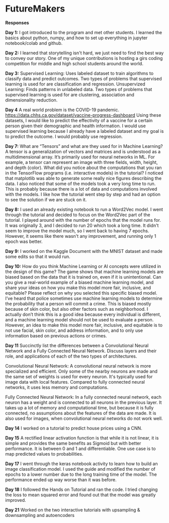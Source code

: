 # FutureMakers

**Responses**

**Day 1:**
I got introduced to the program and met other students. I learned the basics about python, numpy, and how to set up everything in jupyter notebook/colab and github.

**Day 2:**
I learned that storytelling isn't hard, we just need to find the best way to convey our story. One of my unique contributions is hosting a girs coding competition
for middle and high school students around the world.

**Day 3:**
Supervised Learning: Uses labeled dataset to train algorithms to classify data and predict outcomes. Two types of problems that supervised learning is used for are classification and regression.
Unsupervized Learning: Finds patterns in unlabeled data. Two types of problems that supervised learning is used for are clustering, association and dimensionality reduction.

**Day 4**
A real world problem is the COVID-19 pandemic. 
https://data.chhs.ca.gov/dataset/vaccine-progress-dashboard
Using these datasets, I would like to predict the effectivity of a vaccine for a certain person given their demographic and health information. I would use supervised learning because I already have a labeled dataset and my goal is to predict the outcome. I would probably use regression.

**Day 7:**
What are “Tensors” and what are they used for in Machine Learning? 
A tensor is a generalization of vectors and matrices and is understood as a multidimensional array. It’s primarily used for neural networks in ML. For example, a tensor can represent an image with three fields, width, height, and depth (color).
What did you notice about the computations that you ran in the TensorFlow programs (i.e. interactive models) in the tutorial?
I noticed that matplotlib was able to generate some really nice figures describing the data. I also noticed that some of the models took a very long time to run. This is probably because there is a lot of data and computations involved with the models. I like how the tutorial went step by step and had an option to see the solution if we are stuck on it.

**Day 8:**
I used an already existing notebook to run a Word2Vec model. I went through the tutorial and decided to focus on the Word2Vec part of the tutorial. I played around with the number of epochs that the model runs for. It was originally 3, and I decided to run 20 which took a long time. It didn't seem to improve the model much, so I went back to having 7 epochs. However, it seems like there wasn't any improvement, and running only 1 epoch was better.

**Day 9:** I worked on the Kaggle Document with the MNIST dataset and made some edits so that it would run.

**Day 10:**
How do you think Machine Learning or AI concepts were utilized in the design of this game?
The game shows that machine learning models are biased based on the data that it is trained on, even if it is unintentional. 
Can you give a real-world example of a biased machine learning model, and share your ideas on how you make this model more fair, inclusive, and equitable? Please reflect on why you selected this specific biased model.
I’ve heard that police sometimes use machine learning models to determine the probability that a person will commit a crime. This is biased mostly because of skin color, but also other factors such as neighborhood. I actually don’t think this is a good idea because every individual is different, and a machine learning model should not be used to evaluate a person. However, an idea to make this model more fair, inclusive, and equitable is to not use facial, skin color, and address information, and to only use information based on previous actions or crimes.

**Day 11**
Succinctly list the differences between a Convolutional Neural Network and a
Fully Connected Neural Network. Discuss layers and their role, and
applications of each of the two types of architectures.

Convolutional Neural Network: A convolutional neural network is more specialized and efficient. Only some of the nearby neurons are made and the same set of weights is used for every neuron. It's typically used for image data with local features. Compared to fully connected neural networks, it uses less memory and computations.

Fully Connected Neural Network: In a fully connected neural network, each neuron has a weight and is connected to all neurons in the previous layer. It takes up a lot of memory and computational time, but because it is fully connected, no assumptions about the features of the data are made. It is also used for images, when convolutional neural networks do not work well.

**Day 14**
I worked on a tutorial to predict house prices using a CNN.

**Day 15**
A rectified linear activation function is that while it is not linear, it is simple and provides the same benefits as Sigmoid but with better performance. It is between 0 and 1 and differentiable. One use case is to map predicted values to probabilities.

**Day 17**
I went through the keras notebook activity to learn how to build an image classification model. I used the guide and modified the number of epochs to a lower number due to the long training time of the model. The performance ended up way worse than it was before.

**Day 18**
I followed the Hands on Tutorial and ran the code. I tried changing the loss to mean squared error and found out that the model was greatly improved.

**Day 21**
Worked on the two interactive tutorials with upsampling & downsampling and autoencoders


